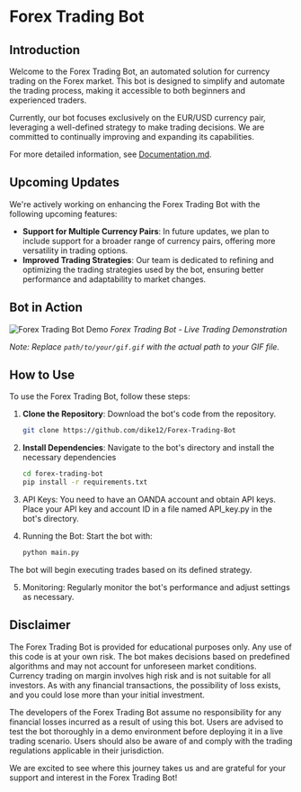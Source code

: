 # Forex Trading Bot

## Introduction
Welcome to the Forex Trading Bot, an automated solution for currency trading on the Forex market. This bot is designed to simplify and automate the trading process, making it accessible to both beginners and experienced traders.

Currently, our bot focuses exclusively on the EUR/USD currency pair, leveraging a well-defined strategy to make trading decisions. We are committed to continually improving and expanding its capabilities.

For more detailed information, see [Documentation.md](Documentation.md).

## Upcoming Updates
We're actively working on enhancing the Forex Trading Bot with the following upcoming features:
- **Support for Multiple Currency Pairs**: In future updates, we plan to include support for a broader range of currency pairs, offering more versatility in trading options.
- **Improved Trading Strategies**: Our team is dedicated to refining and optimizing the trading strategies used by the bot, ensuring better performance and adaptability to market changes.

## Bot in Action
![Forex Trading Bot Demo](path/to/your/gif.gif)
*Forex Trading Bot - Live Trading Demonstration*

*Note: Replace `path/to/your/gif.gif` with the actual path to your GIF file.*

## How to Use
To use the Forex Trading Bot, follow these steps:

1. **Clone the Repository**: Download the bot's code from the repository.
   ```bash
   git clone https://github.com/dike12/Forex-Trading-Bot
2. **Install Dependencies**: Navigate to the bot's directory and install the necessary dependencies
   ```bash
   cd forex-trading-bot
   pip install -r requirements.txt
3. API Keys: You need to have an OANDA account and obtain API keys. Place your API key and account ID in a file named API_key.py in the bot's directory.

4. Running the Bot: Start the bot with:
   ```bash
   python main.py
  The bot will begin executing trades based on its defined strategy.

5. Monitoring: Regularly monitor the bot's performance and adjust settings as necessary.


## Disclaimer
The Forex Trading Bot is provided for educational purposes only. Any use of this code is at your own risk. The bot makes decisions based on predefined algorithms and may not account for unforeseen market conditions. Currency trading on margin involves high risk and is not suitable for all investors. As with any financial transactions, the possibility of loss exists, and you could lose more than your initial investment.

The developers of the Forex Trading Bot assume no responsibility for any financial losses incurred as a result of using this bot. Users are advised to test the bot thoroughly in a demo environment before deploying it in a live trading scenario. Users should also be aware of and comply with the trading regulations applicable in their jurisdiction.

We are excited to see where this journey takes us and are grateful for your support and interest in the Forex Trading Bot!

